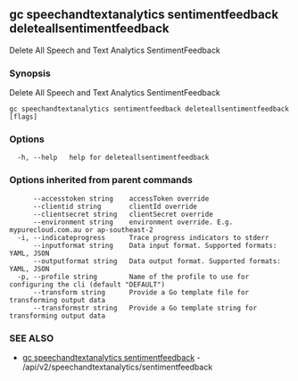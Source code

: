 ## gc speechandtextanalytics sentimentfeedback deleteallsentimentfeedback

Delete All Speech and Text Analytics SentimentFeedback

### Synopsis

Delete All Speech and Text Analytics SentimentFeedback

```
gc speechandtextanalytics sentimentfeedback deleteallsentimentfeedback [flags]
```

### Options

```
  -h, --help   help for deleteallsentimentfeedback
```

### Options inherited from parent commands

```
      --accesstoken string    accessToken override
      --clientid string       clientId override
      --clientsecret string   clientSecret override
      --environment string    environment override. E.g. mypurecloud.com.au or ap-southeast-2
  -i, --indicateprogress      Trace progress indicators to stderr
      --inputformat string    Data input format. Supported formats: YAML, JSON
      --outputformat string   Data output format. Supported formats: YAML, JSON
  -p, --profile string        Name of the profile to use for configuring the cli (default "DEFAULT")
      --transform string      Provide a Go template file for transforming output data
      --transformstr string   Provide a Go template string for transforming output data
```

### SEE ALSO

* [gc speechandtextanalytics sentimentfeedback](gc_speechandtextanalytics_sentimentfeedback.html)	 - /api/v2/speechandtextanalytics/sentimentfeedback


